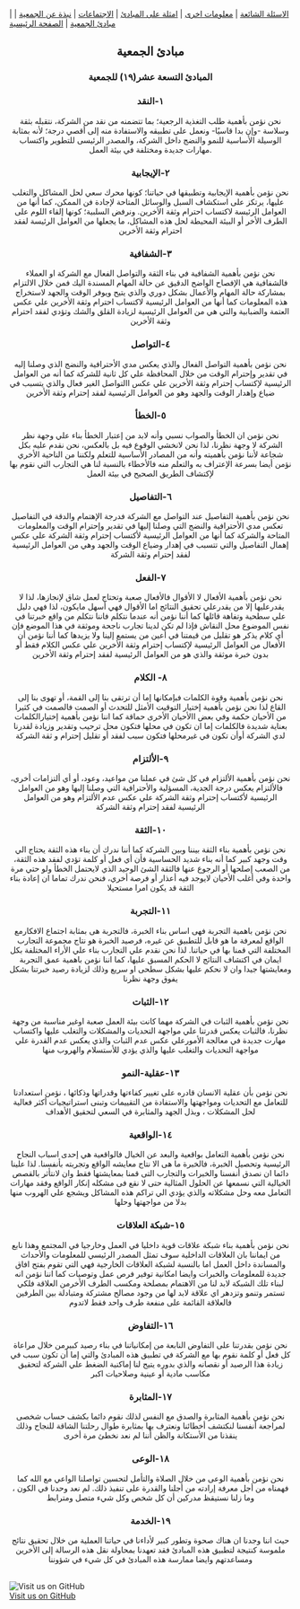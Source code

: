 
| [ الاسئلة الشائعة](https://amateursanonymous.github.io/faq) | [ معلومات اخرى](https://amateursanonymous.github.io/#) | [   امثلة على المبادئ](https://amateursanonymous.github.io/about-us) | [ الاجتماعات](https://amateursanonymous.github.io/meetings) | [ نبذة عن الجمعية](https://amateursanonymous.github.io/principles-examples) |  [ مبادئ الجمعية](https://amateursanonymous.github.io/principles) | [  الصفحة الرئيسية](https://amateursanonymous.github.io)


## <center>مبادئ الجمعية</center>
### <center> المبادئ التسعة عشر(١٩) للجمعية</center>

### <center>  ١-النقد</center>

<center>نحن نؤمن بأهمية طلب التغذية الرجعية؛ بما تتضمنه من نقد من الشركة، نتقبله بثقة وسلاسة -وإن بدا قاسيًا- ونعمل على تطبيقه والاستفادة منه إلى أقصي درجة؛ لأنه بمثابة الوسيلة الأساسية للنمو والنضج داخل الشركة، والمصدر الرئيسى للتطوير واكتساب مهارات جديدة ومختلفة في بيئة العمل.</center>

### <center> ٢-الإيجابية</center>

<center>نحن نؤمن بأهمية الإيجابية وتطبيقها في حياتنا؛ كونها محرك سعي لحل المشاكل والتغلب عليها، يرتكز على استكشاف السبل والوسائل المتاحة لإجادة فن الممكن، كما أنها من العوامل الرئيسة لاكتساب احترام وثقة الأخرين. ونرفض السلبية؛ كونها إلقاء اللوم على الطرف الأخر أو البيئة المحيطة لحل هذه المشاكل، ما يجعلها من العوامل الرئيسة لفقد احترام وثقة الأخرين</center>

### <center> ٣-الشفافية</center>

<center>نحن نؤمن بأهمية الشفافية في بناء الثقة والتواصل الفعال مع الشركة او العملاء 
فالشفافية هي الإفصاح الواضح الدقيق عن حالة المهام المسندة اليك فمن خلال الالتزام بمشاركة حالة المهام والأعمال بشكل دوري
 والذي يتيح ويوفر الوقت والجهد لاستخراج هذه المعلومات كما أنها من العوامل الرئيسية لاكتساب احترام وثقة الأخرين 
علي عكس العتمة والضبابية والتي هي من العوامل الرئيسية لزيادة القلق والشك وتؤدي لفقد احترام وثقة الأخرين
</center>

### <center> ٤-التواصل</center>

<center>نحن نؤمن بأهمية التواصل الفعال والذي يعكس مدي الأحترافية والنضج الذي وصلنا إليه في تقدير وإحترام الوقت من خلال المحافظة علي كل ثانية للشركة  كما أنه من العوامل الرئيسية لإكتساب إحترام وثقة الأخرين علي عكس االتواصل الغير فعال والذي يتسبب في ضياع وإهدار الوقت والجهد وهو من العوامل الرئيسية لفقد إحترام وثقة الأخرين</center>

### <center> ٥-الخطأ</center>

<center>نحن نؤمن ان الخطأ والصواب نسبي وأنه لابد من إعتبار الخطأ بناء علي وجهة نظر الشركة لا وجهة نظرنا، لذا نحن لانخشي الوقوع فيه بل بالعكس، نحن نقدم عليه بكل شجاعة لأننا نؤمن بأهميته وأنه من المصادر الأساسية للتعلم ولكننا من الناحية الأخري نؤمن أيضا بسرعة الإعتراف به والتعلم منه فالأخطاء بالنسبة لنا هي التجارب التي نقوم بها لإكتشاف الطريق الصحيح في بيئة العمل</center>


### <center> ٦-التفاصيل </center>

<center>نحن نؤمن بأهمية التفاصيل عند التواصل مع الشركة فدرجة الإهتمام والدقة في التفاصيل تعكس مدي الأحترافية والنضج التي وصلنا إليها في تقدير وإحترام الوقت والمعلومات المتاحة والشركة  كما أنها من العوامل الرئيسية لأكتساب إحترام وثقة الشركة علي عكس إهمال التفاصيل  والتي تتسبب في إهدار وضياع الوقت والجهد وهي من العوامل الرئيسية لفقد إحترام وثقة الشركة</center>

### <center> ٧-الفعل</center>

<center>نحن نؤمن بأهمية الأفعال لا الأقوال فالأفعال صعبة وتحتاج  لعمل شاق لإنجازها، لذا لا يقدرعليها إلا من يقدرعلي تحقيق النتائج اما الأقوال فهي أسهل مايكون، لذا فهي دليل علي سطحية وتفاهة قائلها كما أننا نؤمن أنه عندما نتكلم فاننا نتكلم من واقع خبرتنا في نفس الموضوع محل النقاش فإذا لم تكن لدينا تجارب ناجحة وموثقة في هذا الموضع فإن أي كلام يذكر هو تقليل من قيمتنا في أعين من يستمع إلينا ولا يزيدها كما أننا نؤمن أن الأفعال من العوامل الرئيسية لإكتساب إحترام وثقة الأخرين علي عكس الكلام فقط أو بدون خبرة موثقة والذي هو من العوامل الرئيسية لفقد إحترام وثقة الأخرين</center>

### <center> ٨- الكلام</center>

<center>نحن نؤمن بأهمية وقوة الكلمات فبإمكانها إما أن ترتقى بنا إلى القمة، أو تهوى بنا إلى القاع  لذا نحن نؤمن بأهمية إختيار التوقيت الأمثل للتحدث أو الصمت فالصمت في كثيرا من الأحيان حكمة وفي بعض االأحيان الأخرى حماقة كما اننا نؤمن بأهمية إختيارالكلمات بعناية شديدة فالكلمات إما ان تكون في محلها  فتكون محل ترحيب وتقدير وزيادة لقدرنا لدي الشركة أوأن تكون في غيرمحلها فتكون سبب لفقد أو تقليل إحترام  و ثقة الشركة</center>

### <center> ٩-الألتزام</center>

<center>نحن نؤمن بأهمية الألتزام في كل شئ في عملنا من مواعيد، وعود، أو أي ألتزامات أخري، فالألتزام يعكس درجة الجدية، المسؤلية والأحترافية التي وصلنا إليها وهو من العوامل الرئيسية لأكتساب إحترام وثقة الشركة علي عكس عدم الألتزام وهو من العوامل الرئيسية لفقد إحترام وثقة الشركة</center>

### <center> ١٠-الثقة </center>

<center>نحن نؤمن بأهمية بناء الثقة بيننا وبين الشركة كما أننا ندرك أن بناء هذه الثقة يحتاج الي وقت وجهد كبير كما أنه بناء شديد الحساسية فأن أي فعل أو كلمة تؤدي لفقد هذه الثقة، من الصعب إصلحها أو الرجوع عنها فالثقة الشئ الوحيد الذي لايحتمل الخطأ ولو حتي مرة واحدة  وفي أغلب الأحيان لايوجد فيه أعذار أو فرصة أخري،  فنحن ندرك تماما ان إعادة  بناء الثقة قد يكون امرا مستحيلا</center>

### <center> ١١-التجربة</center>

<center> نحن نؤمن باهمية التجربة فهى اساس بناء الخبرة،  فالتجربة هى بمثابة اجتماع الافكارمع الواقع لمعرفة ما هو قابل للتطبيق عن غيره، فرصيد الخبرة هو نتاج مجموعة التجارب المختلفة التي قمنا بها في حياتنا. لذا نحن نقدم علي التجارب بناء علي الأراء المختلفة بكل ايمان في اكتشاف النتائج لا الحكم المسبق عليها، كما اننا نؤمن باهمية عمق التجربة ومعايشتها جيدا وان لا نحكم عليها بشكل سطحى او سريع وذلك لزيادة رصيد خبرتنا بشكل يفوق وجهة نظرنا 
 </center>
 
### <center> ١٢-الثبات</center>

<center> نحن نؤمن بأهمية الثبات في الشركة مهما كانت بيئة العمل  صعبة اوغير مناسبة من وجهة نظرنا، فالثبات يعكس قدرتنا علي مواجهة التحديات والمشكلات والتغلب عليها واكتساب مهارت جديدة في معالجة الأمورعلي عكس عدم الثبات والذي يعكس عدم القدرة علي مواجهة التحديات والتغلب عليها والذي يؤدي للأستسلام والهروب منها</center>

### <center> ١٣-عقلية-النمو </center>

<center>نحن نؤمن بأن عقلية الانسان قادره على تغيير كفاءتها وقدراتها وذكائها ، نؤمن استعدادنا للتعامل مع التحديات ومواجهتها والاستفادة من التقييمات وتبنى استراتيجيات أكثر فعالية لحل المشكلات ، وبذل الجهد والمثابرة في السعي لتحقيق الأهداف</center>

### <center> ١٤-الواقعية </center>

<center>نحن نؤمن بأهمية التعامل بواقعية والبعد عن الخيال فالواقعية هي إحدى اسباب النجاح الرئيسية وتحصيل الخبرة،  فالخبرة ما هى الا نتاج معايشه الواقع وتجربته بأنفسنا. لذا علينا دائما ان نصدق أنفسنا والخبرات والتجارب التى قمنا بمعايشتها فقط  وان لانتأثر بالقصص الخيالية التي نسمعها عن الحلول المثالية  حتى لا نقع فى مشكله إنكار الواقع  وفقد مهارات التعامل معه وحل مشكلاته والذي يؤدي الي تراكم هذه المشاكل ويشجع علي الهروب منها بدلا من مواجهتها وحلها </center>

### <center> ١٥-شبكة العلاقات</center>

<center>نحن نؤمن بأهمية بناء شبكة علاقات قوية داخليا في العمل وخارجيا في المجتمع وهذا نابع من ايماننا بان العلاقات الداخلية سوف تمثل المصدر الرئيسي للمعلومات والأحداث والمساندة داخل العمل اما بالنسبة لشبكة العلاقات الخارجية فهي التي تقوم بفتح افاق جديدة للمعلومات والخبرات وايضا امكانية توفير فرص عمل وتوصيات كما اننا نؤمن انه لبناء تلك الشبكة لابد لنا من الاهتمام بمصلحة ومكسب الطرف الأخرمن العلاقة  فلكي تستمر وتنمو وتزدهر اي علاقة لابد لها من وجود مصالح مشتركة ومتبادلة بين الطرفين فالعلاقة القائمة على منفعة طرف واحد فقط لاتدوم</center>

### <center> ١٦-التفاوض</center>

<center>نحن نؤمن بقدرتنا على التفاوض النابعة من إمكانياتنا في بناء رصيد كبيرمن خلال مراعاة كل فعل أو كلمة نقوم بها مع الشركة في تطبيق هذه المبادئ  والتي إما أن تكون سبب في زيادة هذا الرصيد أو نقصانه والذي بدوره يتيح لنا إماكنية الضغط علي الشركة لتحقيق مكاسب مادية أو عينية وصلاحيات اكبر</center>

### <center> ١٧-المثابرة </center>

<center>نحن نؤمن بأهمية المثابرة والصدق مع النفس لذلك نقوم دائما بكشف حساب شخصى لمراجعة أنفسنا لنكتشف أخطائنا ونعترف بها بمثابرة طوال رحلتنا الشاقة للنجاح  وذلك ينقذنا من الأستكانة والظن أننا لم نعد نخطئ مرة أخرى</center>

### <center> ١٨-الوعى</center>

<center>نحن نؤمن بأهمية الوعى من خلال الصلاة والتأمل لتحسين تواصلنا الواعي مع الله كما فهمناه  من أجل معرفة إرادته من أجلنا والقدرة على تنفيذ ذلك.  لم نعد وحدنا في الكون ، وما زلنا نستيقظ مدركين أن كل شخص وكل شيء متصل ومترابط</center>

### <center> ١٩-الخدمة</center>

<center>حيث اننا وجدنا ان هناك صحوة وتطور كبير لأداءنا في حياتنا العملية من خلال تحقيق نتائج ملموسة كنتيجة لتطبيق هذه المبادئ فقد تعهدنا بمحاولة نقل هذه الرسالة إلى الأخرين ومساعدتهم  وايضا ممارسة هذه المبادئ في كل شيء في شؤوننا</center>


<br>![Visit us on GitHub](https://raw.githubusercontent.com/amateursanonymous/amateursanonymous.github.io/main/assets/GitHub-logo-100.png)<br>
[Visit us on GitHub](https://github.com/amateursanonymous/amateursanonymous.github.io)

